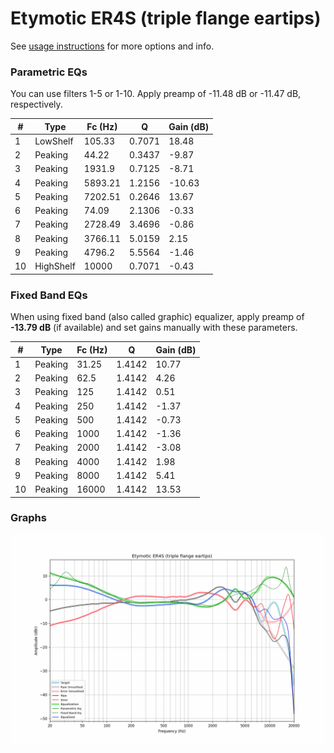 # Etymotic ER4S (triple flange eartips)
See [usage instructions](https://github.com/jaakkopasanen/AutoEq#usage) for more options and info.

### Parametric EQs
You can use filters 1-5 or 1-10. Apply preamp of -11.48 dB or -11.47 dB, respectively.

|   # | Type      |   Fc (Hz) |      Q |   Gain (dB) |
|-----|-----------|-----------|--------|-------------|
|   1 | LowShelf  |    105.33 | 0.7071 |       18.48 |
|   2 | Peaking   |     44.22 | 0.3437 |       -9.87 |
|   3 | Peaking   |   1931.9  | 0.7125 |       -8.71 |
|   4 | Peaking   |   5893.21 | 1.2156 |      -10.63 |
|   5 | Peaking   |   7202.51 | 0.2646 |       13.67 |
|   6 | Peaking   |     74.09 | 2.1306 |       -0.33 |
|   7 | Peaking   |   2728.49 | 3.4696 |       -0.86 |
|   8 | Peaking   |   3766.11 | 5.0159 |        2.15 |
|   9 | Peaking   |   4796.2  | 5.5564 |       -1.46 |
|  10 | HighShelf |  10000    | 0.7071 |       -0.43 |

### Fixed Band EQs
When using fixed band (also called graphic) equalizer, apply preamp of **-13.79 dB** (if available) and set gains manually with these parameters.

|   # | Type    |   Fc (Hz) |      Q |   Gain (dB) |
|-----|---------|-----------|--------|-------------|
|   1 | Peaking |     31.25 | 1.4142 |       10.77 |
|   2 | Peaking |     62.5  | 1.4142 |        4.26 |
|   3 | Peaking |    125    | 1.4142 |        0.51 |
|   4 | Peaking |    250    | 1.4142 |       -1.37 |
|   5 | Peaking |    500    | 1.4142 |       -0.73 |
|   6 | Peaking |   1000    | 1.4142 |       -1.36 |
|   7 | Peaking |   2000    | 1.4142 |       -3.08 |
|   8 | Peaking |   4000    | 1.4142 |        1.98 |
|   9 | Peaking |   8000    | 1.4142 |        5.41 |
|  10 | Peaking |  16000    | 1.4142 |       13.53 |

### Graphs
![](./Etymotic%20ER4S%20(triple%20flange%20eartips).png)
